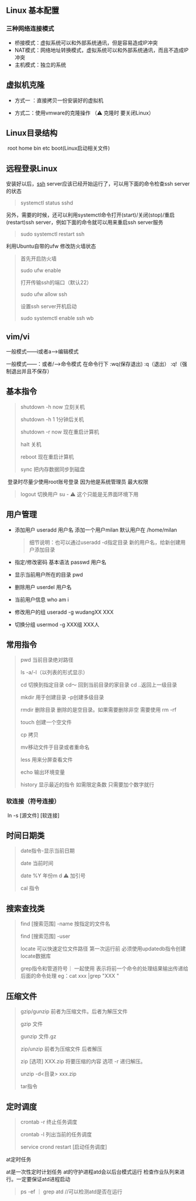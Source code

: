 ## Linux 基本配置

### 三种网络连接模式

- 桥接模式：虚拟系统可以和外部系统通讯，但是容易造成IP冲突
- NAT模式：网络地址转换模式，虚拟系统可以和外部系统通讯，而且不造成IP冲突
- 主机模式：独立的系统

## 虚拟机克隆

- 方式一 ：直接拷贝一份安装好的虚拟机

- 方式二：使用vmware的克隆操作 （⚠️ 克隆时 要关闭Linux）

## Linux目录结构

​	root 	home	bin	etc	boot(Linux启动相关文件)

## 远程登录Linux

安装好以后，[ssh](https://so.csdn.net/so/search?q=ssh&spm=1001.2101.3001.7020) server应该已经开始运行了，可以用下面的命令检查ssh server的状态

> systemctl status sshd

另外，需要的时候，还可以利用systemctl命令打开(start)/关闭(stop)/重启(restart)ssh server，例如下面的命令就可以用来重启ssh server服务

> sudo systemctl restart ssh

利用Ubuntu自带的ufw 修改防火墙状态

>首先开启防火墙
>
>sudo ufw enable
>
>打开传输ssh的端口（默认22） 
>
>sudo ufw allow ssh
>
>设置ssh server开机启动 
>
>sudo systemctl enable ssh wb

## vim/vi

一般模式——i或者a——>编辑模式

一般模式——：或者/——>命令模式 	在命令行下 :wq(保存退出) :q（退出） :q!（强制退出并且不保存）

## 基本指令

> shutdown -h now   立刻关机
>
> shutdown -h 1 1分钟后关机
>
> shutdown -r now 现在重启计算机
>
> halt 关机
>
> reboot 现在重启计算机
>
> sync 把内存数据同步到磁盘

​	登录时尽量少使用root账号登录 因为他是系统管理员 最大权限 

> logout  切换用户  su -   ⚠️ 这个只能是无界面环境下用

## 用户管理

- 添加用户 	useradd 用户名 	添加一个用户milan 默认用户在 /home/milan

  > 细节说明：也可以通过useradd -d指定目录 新的用户名，给新创建用户添加目录

- 指定/修改密码  基本语法 passwd 用户名
- 显示当前用户所在的目录 pwd
- 删除用户  userdel 用户名
- 当前用户信息 who am i
- 修改用户的组 useradd -g wudangXX XXX
- 切换分组 usermod -g XXX组 XXX人

 ## 常用指令

> pwd 当前目录绝对路径
>
> ls -a/-l（以列表的形式显示）
>
> cd 切换到指定目录 cd～ 回到当前目录的家目录  cd ..返回上一级目录
>
> mkdir 用于创建目录  -p创建多级目录
>
> rmdir  删除目录 删除的是空目录。如果需要删除非空 需要使用 rm -rf
>
> touch 创建一个空文件
>
> cp 拷贝
>
> mv移动文件于目录或者重命名
>
> less 用来分屏查看文件 
>
> echo 输出环境变量
>
> history 显示最近的指令 如需限定条数 只需要加个数字就行

### 软连接（符号连接）

​	ln -s [源文件] [软连接]

## 时间日期类

> date指令-显示当前日期
>
> date  当前时间
>
> date %Y 年份m d  ⚠️ 加引号
>
> cal 指令

## 搜索查找类

>find [搜索范围] -name 	按指定的文件名
>
>find [搜索范围] -user
>
>locate 可以快速定位文件路径  第一次运行前 必须使用updatedb指令创建locate数据库
>
>grep指令和管道符号｜ 一起使用 表示将前一个命令的处理结果输出传递给后面的命令处理 eg：cat xxx |grep "XXX "

## 压缩文件

> gzip/gunzip  前者为压缩文件。后者为解压文件
>
> gzip 文件
>
> gunzip 文件.gz
>
> zip/unzip  前者为压缩文件 后者解压
>
> zip [选项] XXX.zip 将要压缩的内容  选项 -r 递归解压。 
>
> unzip -d<目录> xxx.zip
>
> tar指令 

## 定时调度

> crontab -r 终止任务调度
>
> crontab -l 列出当前的任务调度
>
> service crond restart [启动任务调度]

at定时任务

at是一次性定时计划任务 at的守护进程atd会以后台模式运行 检查作业队列来进行。一定要保证atd进程启动

>ps -ef ｜ grep atd //可以检测atd是否在运行
